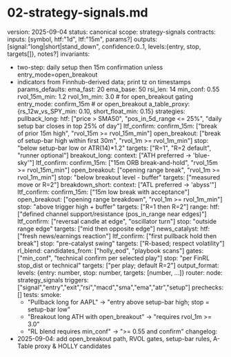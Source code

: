 # 02-strategy-signals.md
version: 2025-09-04
status: canonical
scope: strategy-signals
contracts:
  inputs: [symbol, htf:"1d", ltf:"15m", params?]
  outputs: [signal:"long|short|stand_down", confidence:0..1, levels:{entry, stop, targets[]}, notes?]
invariants:
  - two-step: daily setup then 15m confirmation unless entry_mode=open_breakout
  - indicators from Finnhub-derived data; print tz on timestamps
params_defaults:
  ema_fast: 20
  ema_base: 50
  rsi_len: 14
  min_conf: 0.55
  rvol_15m_min: 1.2
  rvol_1m_min: 3.0            # for open_breakout gating
  entry_mode: confirm_15m     # or open_breakout
  a_table_proxy: {rs_12w_vs_SPY_min: 0.10, short_float_min: 0.15}
strategies:
  pullback_long:
    htf: ["price > SMA50", "pos_in_5d_range <= 25%", "daily setup bar closes in top 25% of day"]
    ltf_confirm:
      confirm_15m: ["break of prior 15m high", "rvol_15m >= rvol_15m_min"]
      open_breakout: ["break of setup-bar high within first 30m", "rvol_1m >= rvol_1m_min"]
    stop: "below setup-bar low or ATR(14)*1.2"
    targets: ["R=1", "R=2 default", "runner optional"]
  breakout_long:
    context: ["ATH preferred → 'blue-sky'"]
    ltf_confirm:
      confirm_15m: ["15m ORB break-and-hold", "rvol_15m >= rvol_15m_min"]
      open_breakout: ["opening range break", "rvol_1m >= rvol_1m_min"]
    stop: "below breakout level - buffer"
    targets: ["measured move or R=2"]
  breakdown_short:
    context: ["ATL preferred → 'abyss'"]
    ltf_confirm:
      confirm_15m: ["15m low break with acceptance"]
      open_breakout: ["opening range breakdown", "rvol_1m >= rvol_1m_min"]
    stop: "above trigger high + buffer"
    targets: ["R=1 then R=2"]
  range:
    htf: ["defined channel support/resistance (pos_in_range near edges)"]
    ltf_confirm: ["reversal candle at edge", "oscillator turn"]
    stop: "outside range edge"
    targets: ["mid then opposite edge"]
  news_catalyst:
    htf: ["fresh news/earnings reaction"]
    ltf_confirm: ["first pullback hold then break"]
    stop: "pre-catalyst swing"
    targets: ["R-based; respect volatility"]
  rl_blend:
    candidates_from: ["holly_eod", "playbook scans"]
    gates: ["min_conf", "technical confirm per selected play"]
    stop: "per FinRL stop_dist or technical"
    targets: ["per play; default R=2"]
output_format:
  levels: {entry: number, stop: number, targets: [number, ...]}
router:
  node: strategy_signals
  triggers: ["signal","entry","exit","rsi","macd","sma","ema","atr","setup"]
  prechecks: []
tests:
  smoke:
    - "Pullback long for AAPL" -> "entry above setup-bar high; stop = setup-bar low"
    - "Breakout long ATH with open_breakout" -> "requires rvol_1m >= 3.0"
    - "RL blend requires min_conf" -> ">= 0.55 and confirm"
changelog:
  - 2025-09-04: add open_breakout path, RVOL gates, setup-bar rules, A-Table proxy & HOLLY candidates
